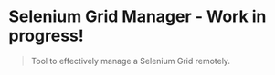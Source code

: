 # Selenium Grid Manager - Work in progress!

> Tool to effectively manage a Selenium Grid remotely.


